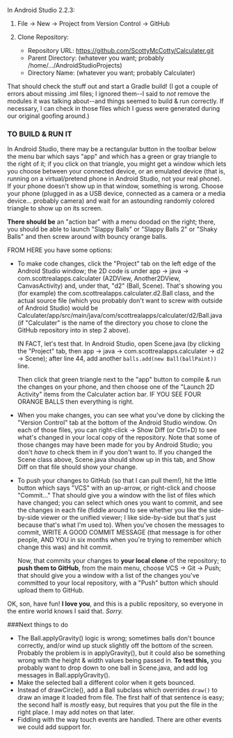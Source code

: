 In Android Studio 2.2.3:

1. File -> New -> Project from Version Control -> GitHub

2. Clone Repository:
   - Repository URL: https://github.com/ScottyMcCotty/Calculater.git
   - Parent Directory: (whatever you want; probably
     /home/.../AndroidStudioProjects)
   - Directory Name: (whatever you want; probably Calculater)

That should check the stuff out and start a Gradle build!  (I got a couple of
errors about missing .iml files; I ignored them--I said to *not* remove the
modules it was talking about--and things seemed to build & run correctly.  If
necessary, I can check in those files which I guess were generated during our
original goofing around.)

### TO BUILD & RUN IT

In Android Studio, there may be a rectangular button in
the toolbar below the menu bar which says "app" and which has a green or gray
triangle to the right of it; if you click on that triangle, you might get a
window which lets you choose between your connected device, or an emulated
device (that is, running on a virtual/pretend phone in Android Studio, not
your real phone).  If your phone doesn't show up in that window, something is
wrong.  Choose your phone (plugged in as a USB device, connected as a camera
or a media device... probably camera) and wait for an astounding randomly colored
triangle to show up on its screen.

**There should be** an "action bar" with a menu doodad on the right; there, you
should be able to launch "Slappy Balls" or "Slappy Balls 2" or "Shaky Balls" and then
screw around with bouncy orange balls.

FROM HERE you have some options:

- To make code changes, click the "Project" tab on the left edge of the Android
  Studio window; the 2D code is under app -> java -> com.scottrealapps.calculater
  (A2DView, Another2DView, CanvasActivity) and, under that, "d2" (Ball, Scene).
  That's showing you (for example) the com.scottrealapps.calculater.d2.Ball
  class, and the actual source file (which you probably don't want to screw
  with outside of Android Studio) would be
  Calculater/app/src/main/java/com/scottrealapps/calculater/d2/Ball.java (if
  "Calculater" is the name of the directory you chose to clone the GitHub
  repository into in step 2 above).
  
  IN FACT, let's test that.  In Android Studio, open Scene.java (by clicking
  the "Project" tab, then app -> java -> com.scottrealapps.calculater -> d2 -> Scene);
  after line 44, add another `balls.add(new Ball(ballPaint))` line.
 
  Then click that green triangle next to the "app" button to compile & run the
  changes on your phone, and then choose one of the "Launch 2D Activity" items from
  the Calculater action bar.  IF YOU SEE FOUR ORANGE BALLS then everything
  is right.

- When you make changes, you can see what you've done by clicking the "Version
  Control" tab at the bottom of the Android Studio window.  On each of those
  files, you can right-click -> Show Diff (or Ctrl+D) to see what's changed in
  your local copy of the repository.  Note that some of those changes may have
  been made for you by Android Studio; you don't *have* to check them in if
  you don't want to.  If you changed the Scene class above, Scene.java
  should show up in this tab, and Show Diff on that file should show your
  change.

- To push your changes to GitHub (so that I can pull them!), hit the little
  button which says "VCS" with an up-arrow, or right-click
  and choose "Commit..."  That should give you a window with the list of
  files which have changed; you can select which ones you want to commit, and
  see the changes in each file (fiddle around to see whether you like the
  side-by-side viewer or the unified viewer; I like side-by-side but that's
  just because that's what I'm used to).  When you've chosen the messages to
  commit, WRITE A GOOD COMMIT MESSAGE (that message is for other people, AND
  YOU in six months when you're trying to remember which change this was) and
  hit commit.

  Now, that commits your changes to **your local clone** of the repository; to
  **push them to GitHub**, from the main menu, choose VCS -> Git -> Push; that
  should give you a window with a list of the changes you've committed to your
  local repository, with a "Push" button which should upload them to GitHub.

OK, son, have fun!  **I love you**, and this is a public repository, so everyone
in the entire world knows I said that.  *Sorry.*

###Next things to do

- The Ball.applyGravity() logic is wrong; sometimes balls don't bounce correctly,
  and/or wind up stuck slightly off the bottom of the screen.  Probably the problem
  is in applyGravity(), but it could also be something wrong with the height &
  width values being passed in.  **To test this,** you probably want to drop down
  to one ball in Scene.java, and add log messages in Ball.applyGravity().
- Make the selected ball a different color when it gets bounced.
- Instead of drawCircle(), add a Ball subclass which overrides `draw()` to draw an
  image it loaded from file.  The first half of that sentence is easy; the second
  half is *mostly* easy, but requires that you put the file in the right place.  I
  may add notes on that later.
- Fiddling with the way touch events are handled.  There are other events we could
  add support for.
